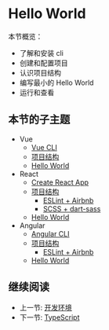 # Hello World

本节概览：

+ 了解和安装 cli
+ 创建和配置项目
+ 认识项目结构
+ 编写最小的 Hello World
+ 运行和查看

## 本节的子主题

+ Vue
  + [Vue CLI](./vue/vue-cli.md)
  + [项目结构](./vue/vra-vue.md)
  + [Hello World](./vue/vue-hello-world.md)
+ React
  + [Create React App](./react/create-react-app.md)
  + [项目结构](./react/vra-react.md)
    + [ESLint + Airbnb](./react/vra-react-eslint.md)
    + [SCSS + dart-sass](./react/vra-react-scss.md)
  + [Hello World](./react/react-hello-world.md)
+ Angular
  + [Angular CLI](./angular/angular-cli.md)
  + [项目结构](./angular/vra-angular.md)
    + [ESLint + Airbnb](./angular/vra-angular-eslint.md)
  + [Hello World](./angular/angular-hello-world.md)

## 继续阅读

+ 上一节: [开发环境](../development-environment.md)
+ 下一节: [TypeScript](../typescript/readme.md)
